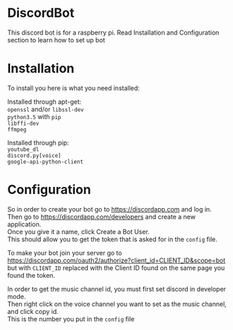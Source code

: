 # DiscordBot
This discord bot is for a raspberry pi. Read Installation and Configuration section to learn how to set up bot

# Installation
To install you here is what you need installed:

   Installed through apt-get:  
    `openssl` and/or `libssl-dev`  
    `python3.5` with `pip`  
    `libffi-dev`  
    `ffmpeg`
    
   Installed through pip:  
    `youtube_dl`  
    `discord.py[voice]`  
    `google-api-python-client`  

# Configuration
  So in order to create your bot go to https://discordapp.com and log in.  
  Then go to https://discordapp.com/developers and create a new application.  
  Once you give it a name, click Create a Bot User.  
  This should allow you to get the token that is asked for in the `config` file. 
  
  To make your bot join your server go to https://discordapp.com/oauth2/authorize?client_id=CLIENT_ID&scope=bot but with `CLIENT_ID` replaced with the Client ID found on the same page you found the token.
  
  In order to get the music channel id, you must first set discord in developer mode.  
  Then right click on the voice channel you want to set as the music channel, and click copy id.  
  This is the number you put in the `config` file 
